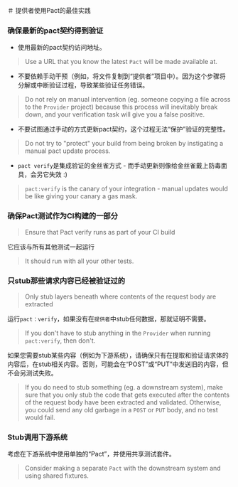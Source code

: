 ＃ 提供者使用Pact的最佳实践


### 确保最新的pact契约得到验证

* 使用最新的pact契约访问地址。
> Use a URL that you know the latest `Pact` will be made available at.

* 不要依赖手动干预（例如，将文件复制到“提供者”项目中）。因为这个步骤将分解或中断验证过程，导致某些验证任务错误。
> Do not rely on manual intervention (eg. someone copying a file across to the `Provider` project) because this process will inevitably break down, and your verification task will give you a false positive.

* 不要试图通过手动的方式更新pact契约，这个过程无法“保护”验证的完整性。
> Do not try to "protect" your build from being broken by instigating a manual pact update process.

* `pact verify`是集成验证的金丝雀方式 - 而手动更新则像给金丝雀戴上防毒面具，会另它失效 :)
> `pact:verify` is the canary of your integration - manual updates would be like giving your canary a gas mask.

### 确保Pact测试作为CI构建的一部分
> Ensure that Pact verify runs as part of your CI build

它应该与所有其他测试一起运行
> It should run with all your other tests.

### 只stub那些请求内容已经被验证过的
> Only stub layers beneath where contents of the request body are extracted

运行`pact：verify`，如果没有在`提供者`中stub任何数据，那就证明不需要。
> If you don't have to stub anything in the `Provider` when running `pact:verify`, then don't.


如果您需要stub某些内容（例如为下游系统），请确保只有在提取和验证请求体的内容后，在stub相关内容。否则，可能会在“POST”或“PUT”中发送旧的内容，但不会另测试失败。
> If you do need to stub something (eg. a downstream system), make sure that you only stub the code that gets executed after the contents of the request body have been extracted and validated. Otherwise, you could send any old garbage in a `POST` or `PUT` body, and no test would fail.

### Stub调用下游系统

考虑在下游系统中使用单独的“Pact”，并使用共享测试套件。
> Consider making a separate `Pact` with the downstream system and using shared fixtures.
